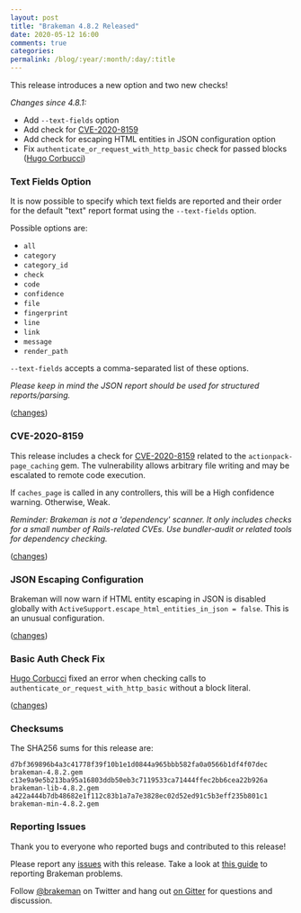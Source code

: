 ```yaml
---
layout: post
title: "Brakeman 4.8.2 Released"
date: 2020-05-12 16:00
comments: true
categories:
permalink: /blog/:year/:month/:day/:title
---
```


This release introduces a new option and two new checks!

_Changes since 4.8.1:_

* Add `--text-fields` option
* Add check for [CVE-2020-8159](https://groups.google.com/d/msg/rubyonrails-security/CFRVkEytdP8/c5gmICECAgAJ)
* Add check for escaping HTML entities in JSON configuration option
* Fix `authenticate_or_request_with_http_basic` check for passed blocks ([Hugo Corbucci](https://github.com/hugocorbucci))

### Text Fields Option

It is now possible to specify which text fields are reported and their order for the default "text" report format using the `--text-fields` option. 

Possible options are:

* `all`
* `category`
* `category_id`
* `check`
* `code`
* `confidence`
* `file`
* `fingerprint`
* `line`
* `link`
* `message`
* `render_path`

`--text-fields` accepts a comma-separated list of these options.

_Please keep in mind the JSON report should be used for structured reports/parsing._

([changes](https://github.com/presidentbeef/brakeman/pull/1473))

### CVE-2020-8159

This release includes a check for [CVE-2020-8159](ihttps://groups.google.com/d/msg/rubyonrails-security/CFRVkEytdP8/c5gmICECAgAJ) related to the `actionpack-page_caching` gem.
The vulnerability allows arbitrary file writing and may be escalated to remote code execution.

If `caches_page` is called in any controllers, this will be a High confidence warning. Otherwise, Weak.

_Reminder: Brakeman is not a 'dependency' scanner. It only includes checks for a small number of Rails-related CVEs. Use bundler-audit or related tools for dependency checking._

([changes](https://github.com/presidentbeef/brakeman/pull/1477/))

### JSON Escaping Configuration

Brakeman will now warn if HTML entity escaping in JSON is disabled globally with `ActiveSupport.escape_html_entities_in_json = false`. This is an unusual configuration. 

([changes](https://github.com/presidentbeef/brakeman/pull/1472))

### Basic Auth Check Fix

[Hugo Corbucci](https://github.com/hugocorbucci) fixed an error when checking calls to `authenticate_or_request_with_http_basic` without a block literal.

([changes](https://github.com/presidentbeef/brakeman/pull/1478))

### Checksums

The SHA256 sums for this release are:

    d7bf369896b4a3c41778f39f10b1e1d0844a965bbb582fa0a0566b1df4f07dec  brakeman-4.8.2.gem
    c13e9a9e5b213ba95a16803ddb50eb3c7119533ca71444ffec2bb6cea22b926a  brakeman-lib-4.8.2.gem
    a422a444b7db48682e1f112c83b1a7a7e3828ec02d52ed91c5b3eff235b801c1  brakeman-min-4.8.2.gem

### Reporting Issues

Thank you to everyone who reported bugs and contributed to this release!

Please report any [issues](https://github.com/presidentbeef/brakeman/issues) with this release. Take a look at [this guide](https://github.com/presidentbeef/brakeman/wiki/How-to-Report-a-Brakeman-Issue) to reporting Brakeman problems.

Follow [@brakeman](https://twitter.com/brakeman) on Twitter and hang out [on Gitter](https://gitter.im/presidentbeef/brakeman) for questions and discussion.

